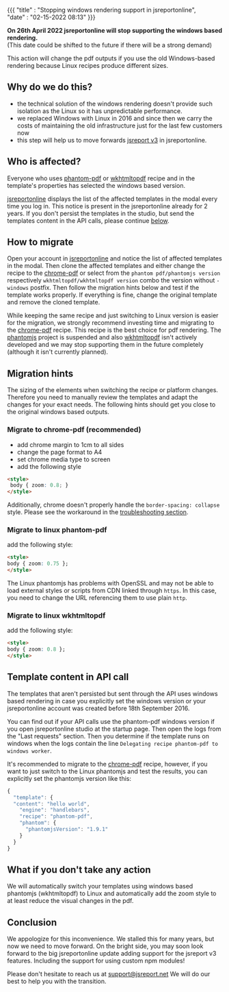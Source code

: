 ﻿
{{{
    "title"    : "Stopping windows rendering support in jsreportonline",      
    "date"     : "02-15-2022 08:13"
}}}


**On 26th April 2022 jsreportonline will stop supporting the windows based rendering.**    
(This date could be shifted to the future if there will be a strong demand) 

This action will change the pdf outputs if you use the old Windows-based rendering because Linux recipes produce different sizes.

## Why do we do this?
- the technical solution of the windows rendering doesn't provide such isolation as the Linux so it has unpredictable performance.
- we replaced Windows with Linux in 2016 and since then we carry the costs of maintaining the old infrastructure just for the last few customers now
- this step will help us to move forwards [jsreport v3](https://jsreport.net/blog/jsreport-v3-beta-released) in jsreportonline.

## Who is affected?
Everyone who uses [phantom-pdf](https://jsreport.net/learn/phantom-pdf) or [wkhtmltopdf](https://jsreport.net/learn/wkhtmltopdf) recipe and in the template's properties has selected the windows based version.

[jsreportonline](https://jsreportonline.net/) displays the list of the affected templates in the modal every time you log in. This notice is present in the jsreportonline already for 2 years. If you don't persist the templates in the studio, but send the templates content in the API calls, please continue [below](#template-content-in-api-call).

## How to migrate
Open your account in [jsreportonline](https://jsreportonline.net/) and notice the list of affected templates in the modal. Then clone the affected templates and either change the recipe to the [chrome-pdf](https://jsreport.net/learn/chrome-pdf) or select from the `phantom pdf/phantomjs version` respectively `wkhtmltopdf/wkhtmltopdf version` combo the version without `-windows` postfix. Then follow the migration hints below and test if the template works properly. If everything is fine, change the original template and remove the cloned template.

While keeping the same recipe and just switching to Linux version is easier for the migration, we strongly recommend investing time and migrating to the [chrome-pdf](https://jsreport.net/learn/chrome-pdf) recipe. This recipe is the best choice for pdf rendering. The [phantomjs](https://github.com/ariya/phantomjs) project is suspended and also [wkhtmltopdf](https://github.com/wkhtmltopdf/wkhtmltopdf) isn't actively developed and we may stop supporting them in the future completely (although it isn't currently planned).

## Migration hints
The sizing of the elements when switching the recipe or platform changes. Therefore you need to manually review the templates and adapt the changes for your exact needs. The following hints should get you close to the original windows based outputs.

### Migrate to chrome-pdf (recommended)

- add chrome margin to 1cm to all sides
- change the page format to A4
- set chrome media type to screen
- add the following style

```html
<style>
 body { zoom: 0.8; }
</style>
```

Additionally, chrome doesn't properly handle the `border-spacing: collapse` style. Please see the workaround in the [troubleshooting section](https://jsreport.net/learn/chrome-pdf#troubleshooting).

### Migrate to linux phantom-pdf
add the following style:
```html
<style>
body { zoom: 0.75 };
</style>
```
The Linux phantomjs has problems with OpenSSL and may not be able to load external styles or scripts from CDN linked through `https`. In this case, you need to change the URL referencing them to use plain `http`.

### Migrate to linux wkhtmltopdf
add the following style:
```html
<style>
body { zoom: 0.8 };
</style>
```

## Template content in API call

The templates that aren't persisted but sent through the API uses windows based rendering in case you explicitly set the windows version or your jsreportonline account was created before 18th September 2016.

You can find out if your API calls use the phantom-pdf windows version if you open jsreportonline studio at the startup page. Then open the logs from the "Last requests" section. Then you determine if the template runs on windows when the logs contain the line `Delegating recipe phantom-pdf to windows worker`.

It's recommended to migrate to the [chrome-pdf](https://jsreport.net/learn/chrome-pdf) recipe, however, if you want to just switch to the Linux phantomjs and test the results, you can explicitly set the phantomjs version like this:
```js
{
  "template": {
  "content": "hello world",
    "engine": "handlebars",
    "recipe": "phantom-pdf",
    "phantom": {
      "phantomjsVersion": "1.9.1"
    }
  }
}
```

## What if you don't take any action
We will automatically switch your templates using windows based phantomjs (wkhtmltopdf) to Linux and automatically add the zoom style to at least reduce the visual changes in the pdf.

## Conclusion
We appologize for this inconvenience. We stalled this for many years, but now we need to move forward. On the bright side, you may soon look forward to the big jsreportonline update adding support for the jsreport v3 features. Including the support for using custom npm modules!

Please don't hesitate to reach us at support@jsreport.net
We will do our best to help you with the transition.



